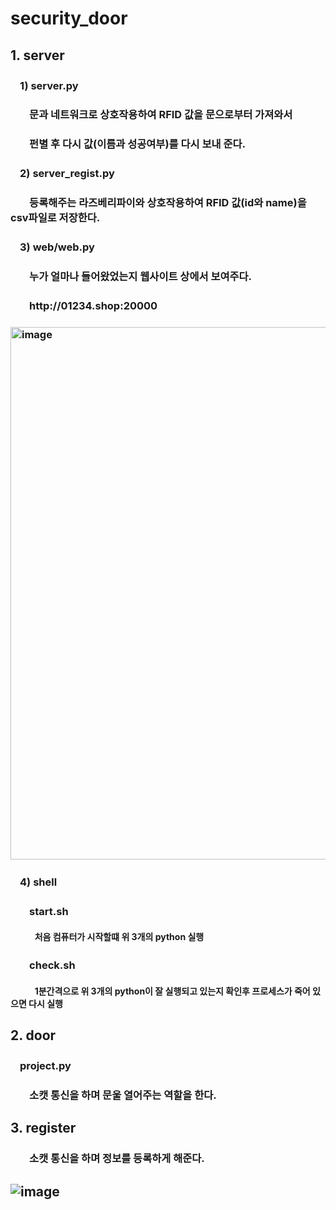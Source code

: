 # security_door
## 1. server
### ㅤ1) server.py
### ㅤㅤ문과 네트워크로 상호작용하여 RFID 값을 문으로부터 가져와서
### ㅤㅤ펀별 후 다시 값(이름과 성공여부)를 다시 보내 준다.
### ㅤ2) server_regist.py
### ㅤㅤ등록해주는 라즈베리파이와 상호작용하여 RFID 값(id와 name)을 csv파일로 저장한다.
### ㅤ3) web/web.py
### ㅤㅤ누가 얼마나 들어왔었는지 웹사이트 상에서 보여주다.
### ㅤㅤhttp://01234.shop:20000
### <a href="http://01234.shop:20000"><img width="852" alt="image" src="https://user-images.githubusercontent.com/80575942/188352172-d372035e-9bbe-4547-bcb2-84c30e67fc65.png"></a>
### ㅤ4) shell
### ㅤㅤstart.sh
#### ㅤㅤㅤ처음 컴퓨터가 시작할떄 위 3개의 python 실행
### ㅤㅤcheck.sh
#### ㅤㅤㅤ1분간격으로 위 3개의 python이 잘 실행되고 있는지 확인후 프로세스가 죽어 있으면 다시 실행

## 2. door
### ㅤproject.py
### ㅤㅤ소캣 통신을 하며 문울 열어주는 역할을 한다.
## 3. register
### ㅤㅤ소캣 통신을 하며 정보를 등록하게 해준다.
## ![image](https://user-images.githubusercontent.com/80575942/188752404-1fdabf4a-46a6-4e78-965e-464c1d7c4814.png)
